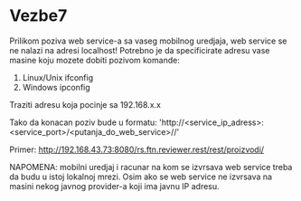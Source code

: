 # Vezbe7

Prilikom poziva web service-a sa vaseg mobilnog uredjaja, web service se ne nalazi na adresi localhost!
Potrebno je da specificirate adresu vase masine koju mozete dobiti pozivom komande:
1) Linux/Unix ifconfig
2) Windows ipconfig

Traziti adresu koja pocinje sa 192.168.x.x

Tako da konacan poziv bude u formatu:
'http://<service_ip_adress>:<service_port>/<putanja_do_web_service>/<metoda>/'

Primer:
http://192.168.43.73:8080/rs.ftn.reviewer.rest/rest/proizvodi/

NAPOMENA: mobilni uredjaj i racunar na kom se izvrsava web service treba da budu u istoj lokalnoj mrezi.
Osim ako se web service ne izvrsava na masini nekog javnog provider-a koji ima javnu IP adresu.
